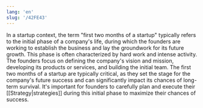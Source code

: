 ```yaml
---
lang: 'en'
slug: '/42FE43'
---
```


In a startup context, the term "first two months of a startup" typically refers to the initial phase of a company's life, during which the founders are working to establish the business and lay the groundwork for its future growth. This phase is often characterized by hard work and intense activity. The founders focus on defining the company's vision and mission, developing its products or services, and building the initial team. The first two months of a startup are typically critical, as they set the stage for the company's future success and can significantly impact its chances of long-term survival. It's important for founders to carefully plan and execute their [[Strategy|strategies]] during this initial phase to maximize their chances of success.
